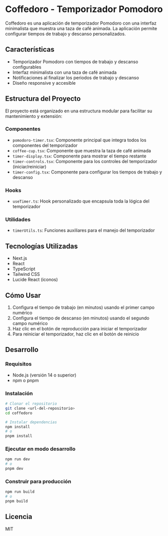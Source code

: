 # Coffedoro - Temporizador Pomodoro

Coffedoro es una aplicación de temporizador Pomodoro con una interfaz minimalista que muestra una taza de café animada. La aplicación permite configurar tiempos de trabajo y descanso personalizados.

## Características

- Temporizador Pomodoro con tiempos de trabajo y descanso configurables
- Interfaz minimalista con una taza de café animada
- Notificaciones al finalizar los periodos de trabajo y descanso
- Diseño responsive y accesible

## Estructura del Proyecto

El proyecto está organizado en una estructura modular para facilitar su mantenimiento y extensión:

### Componentes

- `pomodoro-timer.tsx`: Componente principal que integra todos los componentes del temporizador
- `coffee-cup.tsx`: Componente que muestra la taza de café animada
- `timer-display.tsx`: Componente para mostrar el tiempo restante
- `timer-controls.tsx`: Componente para los controles del temporizador (iniciar/reiniciar)
- `timer-config.tsx`: Componente para configurar los tiempos de trabajo y descanso

### Hooks

- `useTimer.ts`: Hook personalizado que encapsula toda la lógica del temporizador

### Utilidades

- `timerUtils.ts`: Funciones auxiliares para el manejo del temporizador

## Tecnologías Utilizadas

- Next.js
- React
- TypeScript
- Tailwind CSS
- Lucide React (iconos)

## Cómo Usar

1. Configura el tiempo de trabajo (en minutos) usando el primer campo numérico
2. Configura el tiempo de descanso (en minutos) usando el segundo campo numérico
3. Haz clic en el botón de reproducción para iniciar el temporizador
4. Para reiniciar el temporizador, haz clic en el botón de reinicio

## Desarrollo

### Requisitos

- Node.js (versión 14 o superior)
- npm o pnpm

### Instalación

```bash
# Clonar el repositorio
git clone <url-del-repositorio>
cd coffedoro

# Instalar dependencias
npm install
# o
pnpm install
```

### Ejecutar en modo desarrollo

```bash
npm run dev
# o
pnpm dev
```

### Construir para producción

```bash
npm run build
# o
pnpm build
```

## Licencia

MIT